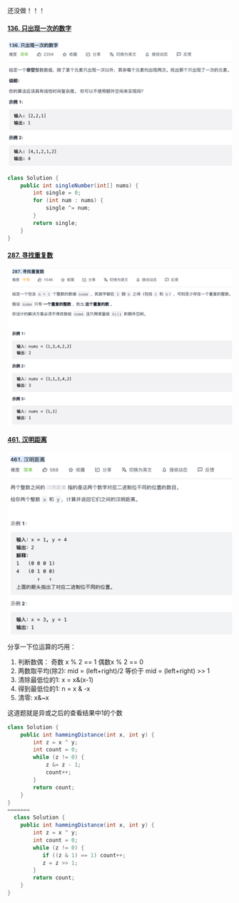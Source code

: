 还没做！！！ 

#### [136. 只出现一次的数字](https://leetcode-cn.com/problems/single-number/)

![image-20220119210809762](10%20Bi%20Representation%20&%20Operation.assets/image-20220119210809762.png)

```java
class Solution {
    public int singleNumber(int[] nums) {
        int single = 0;
        for (int num : nums) {
            single ^= num;
        }
        return single;
    }
}
```



#### [287. 寻找重复数](https://leetcode-cn.com/problems/find-the-duplicate-number/)

![image-20220124144711508](10%20Bi%20Representation%20&%20Operation.assets/image-20220124144711508.png)

#### [461. 汉明距离](https://leetcode-cn.com/problems/hamming-distance/)

![image-20220223201457353](10%20Bi%20Representation%20&%20Operation.assets/image-20220223201457353.png)

分享一下位运算的巧用：

1. 判断数偶： 奇数 x % 2 == 1 偶数x % 2 == 0
2. 两数取平均(除2): mid = (left+right)/2 等价于 mid = (left+right) >> 1
3. 清除最低位的1: x = x&(x-1)
4. 得到最低位的1: n = x & -x
5. 清零: x&~x

这道题就是异或之后的查看结果中1的个数

```java
class Solution {
    public int hammingDistance(int x, int y) {
        int z = x ^ y;
        int count = 0;
        while (z != 0) {
            z &= z - 1;
            count++;
        }
        return count;
    }
}
=======
  class Solution {
    public int hammingDistance(int x, int y) {
        int z = x ^ y;
        int count = 0;
        while (z != 0) {
           if ((z & 1) == 1) count++;
           z = z >> 1;
        }
        return count;
    }
}
```

